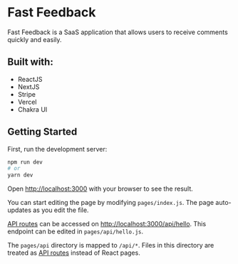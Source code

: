 <h1>Fast Feedback</h1>

Fast Feedback is a SaaS application that allows users to receive comments quickly and easily.

<h2>Built with:</h2>
<ul>
  <li>ReactJS</li>
  <li>NextJS</li>
  <li>Stripe</li>
  <li>Vercel</li>
  <li>Chakra UI</li>
</ul>



## Getting Started

First, run the development server:

```bash
npm run dev
# or
yarn dev
```

Open [http://localhost:3000](http://localhost:3000) with your browser to see the result.

You can start editing the page by modifying `pages/index.js`. The page auto-updates as you edit the file.

[API routes](https://nextjs.org/docs/api-routes/introduction) can be accessed on [http://localhost:3000/api/hello](http://localhost:3000/api/hello). This endpoint can be edited in `pages/api/hello.js`.

The `pages/api` directory is mapped to `/api/*`. Files in this directory are treated as [API routes](https://nextjs.org/docs/api-routes/introduction) instead of React pages.



